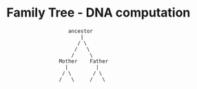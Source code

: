 # Family Tree - DNA computation 

                        ancestor
                            |
                           / \
                          /   \
                         /     \
                     Mother    Father 
                       |         |  
                      / \       / \
                     /   \     /   \
                                
